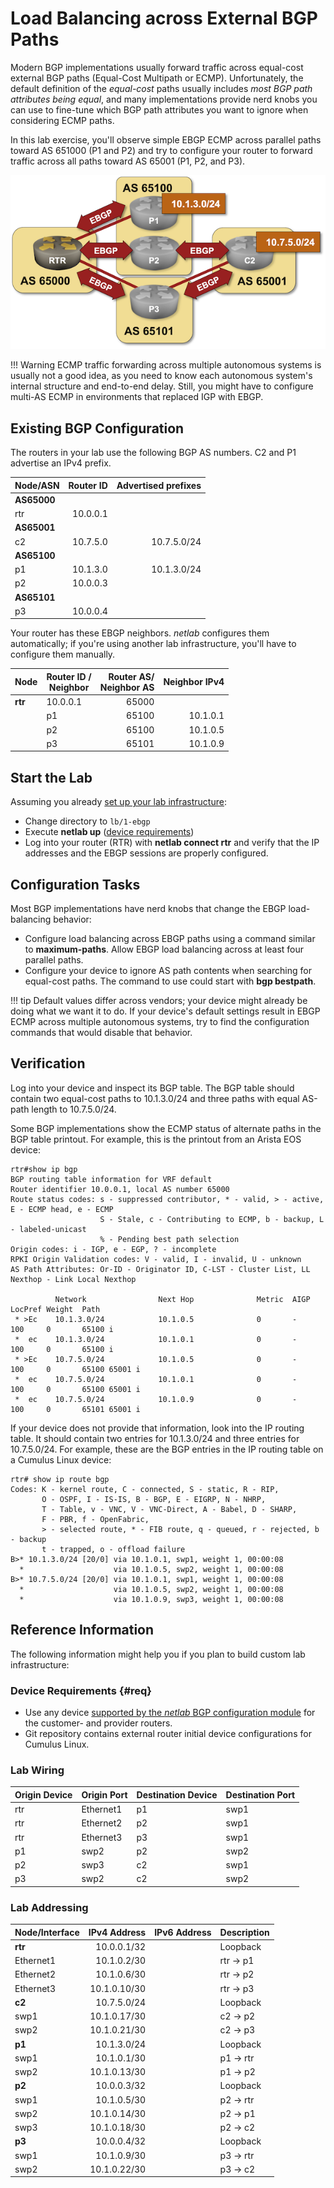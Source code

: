 # Load Balancing across External BGP Paths

Modern BGP implementations usually forward traffic across equal-cost external BGP paths (Equal-Cost Multipath or ECMP). Unfortunately, the default definition of the *equal-cost* paths usually includes *most BGP path attributes being equal*, and many implementations provide nerd knobs you can use to fine-tune which BGP path attributes you want to ignore when considering ECMP paths.

In this lab exercise, you'll observe simple EBGP ECMP across parallel paths toward AS 651000 (P1 and P2) and try to configure your router to forward traffic across all paths toward AS 65001 (P1, P2, and P3).

![Lab topology](topology-lb-ebgp.png)

!!! Warning
    ECMP traffic forwarding across multiple autonomous systems is usually not a good idea, as you need to know each autonomous system's internal structure and end-to-end delay. Still, you might have to configure multi-AS ECMP in environments that replaced IGP with EBGP.
    
## Existing BGP Configuration

The routers in your lab use the following BGP AS numbers. C2 and P1 advertise an IPv4 prefix.

| Node/ASN | Router ID | Advertised prefixes |
|----------|----------:|--------------------:|
| **AS65000** ||
| rtr | 10.0.0.1 |  |
| **AS65001** ||
| c2 | 10.7.5.0 | 10.7.5.0/24 |
| **AS65100** ||
| p1 | 10.1.3.0 | 10.1.3.0/24 |
| p2 | 10.0.0.3 |  |
| **AS65101** ||
| p3 | 10.0.0.4 |  |

Your router has these EBGP neighbors. _netlab_ configures them automatically; if you're using another lab infrastructure, you'll have to configure them manually.

| Node | Router ID /<br />Neighbor | Router AS/<br />Neighbor AS | Neighbor IPv4 |
|------|---------------------------|----------------------------:|--------------:|
| **rtr** | 10.0.0.1 | 65000 |
| | p1 | 65100 | 10.1.0.1 |
| | p2 | 65100 | 10.1.0.5 |
| | p3 | 65101 | 10.1.0.9 | 

## Start the Lab

Assuming you already [set up your lab infrastructure](../1-setup.md):

* Change directory to `lb/1-ebgp`
* Execute **netlab up** ([device requirements](#req))
* Log into your router (RTR) with **netlab connect rtr** and verify that the IP addresses and the EBGP sessions are properly configured.

## Configuration Tasks

Most BGP implementations have nerd knobs that change the EBGP load-balancing behavior:

* Configure load balancing across EBGP paths using a command similar to **maximum-paths**. Allow EBGP load balancing across at least four parallel paths.
* Configure your device to ignore AS path contents when searching for equal-cost paths. The command to use could start with **bgp bestpath**.

!!! tip
    Default values differ across vendors; your device might already be doing what we want it to do. If your device's default settings result in EBGP ECMP across multiple autonomous systems, try to find the configuration commands that would disable that behavior.

## Verification

Log into your device and inspect its BGP table. The BGP table should contain two equal-cost paths to 10.1.3.0/24 and three paths with equal AS-path length to 10.7.5.0/24.

Some BGP implementations show the ECMP status of alternate paths in the BGP table printout. For example, this is the printout from an Arista EOS device:

```
rtr#show ip bgp
BGP routing table information for VRF default
Router identifier 10.0.0.1, local AS number 65000
Route status codes: s - suppressed contributor, * - valid, > - active, E - ECMP head, e - ECMP
                    S - Stale, c - Contributing to ECMP, b - backup, L - labeled-unicast
                    % - Pending best path selection
Origin codes: i - IGP, e - EGP, ? - incomplete
RPKI Origin Validation codes: V - valid, I - invalid, U - unknown
AS Path Attributes: Or-ID - Originator ID, C-LST - Cluster List, LL Nexthop - Link Local Nexthop

          Network                Next Hop              Metric  AIGP       LocPref Weight  Path
 * >Ec    10.1.3.0/24            10.1.0.5              0       -          100     0       65100 i
 *  ec    10.1.3.0/24            10.1.0.1              0       -          100     0       65100 i
 * >Ec    10.7.5.0/24            10.1.0.5              0       -          100     0       65100 65001 i
 *  ec    10.7.5.0/24            10.1.0.1              0       -          100     0       65100 65001 i
 *  ec    10.7.5.0/24            10.1.0.9              0       -          100     0       65101 65001 i
```

If your device does not provide that information, look into the IP routing table. It should contain two entries for 10.1.3.0/24 and three entries for 10.7.5.0/24. For example, these are the BGP entries in the IP routing table on a Cumulus Linux device:

```
rtr# show ip route bgp
Codes: K - kernel route, C - connected, S - static, R - RIP,
       O - OSPF, I - IS-IS, B - BGP, E - EIGRP, N - NHRP,
       T - Table, v - VNC, V - VNC-Direct, A - Babel, D - SHARP,
       F - PBR, f - OpenFabric,
       > - selected route, * - FIB route, q - queued, r - rejected, b - backup
       t - trapped, o - offload failure
B>* 10.1.3.0/24 [20/0] via 10.1.0.1, swp1, weight 1, 00:00:08
  *                    via 10.1.0.5, swp2, weight 1, 00:00:08
B>* 10.7.5.0/24 [20/0] via 10.1.0.1, swp1, weight 1, 00:00:08
  *                    via 10.1.0.5, swp2, weight 1, 00:00:08
  *                    via 10.1.0.9, swp3, weight 1, 00:00:08
```

## Reference Information

The following information might help you if you plan to build custom lab infrastructure:

### Device Requirements {#req}

* Use any device [supported by the _netlab_ BGP configuration module](https://netlab.tools/platforms/#platform-routing-support) for the customer- and provider routers.
* Git repository contains external router initial device configurations for Cumulus Linux.

### Lab Wiring

| Origin Device | Origin Port | Destination Device | Destination Port |
|---------------|-------------|--------------------|------------------|
| rtr | Ethernet1 | p1 | swp1 |
| rtr | Ethernet2 | p2 | swp1 |
| rtr | Ethernet3 | p3 | swp1 |
| p1 | swp2 | p2 | swp2 |
| p2 | swp3 | c2 | swp1 |
| p3 | swp2 | c2 | swp2 |

### Lab Addressing

| Node/Interface | IPv4 Address | IPv6 Address | Description |
|----------------|-------------:|-------------:|-------------|
| **rtr** |  10.0.0.1/32 |  | Loopback |
| Ethernet1 | 10.1.0.2/30 |  | rtr -> p1 |
| Ethernet2 | 10.1.0.6/30 |  | rtr -> p2 |
| Ethernet3 | 10.1.0.10/30 |  | rtr -> p3 |
| **c2** |  10.7.5.0/24 |  | Loopback |
| swp1 | 10.1.0.17/30 |  | c2 -> p2 |
| swp2 | 10.1.0.21/30 |  | c2 -> p3 |
| **p1** |  10.1.3.0/24 |  | Loopback |
| swp1 | 10.1.0.1/30 |  | p1 -> rtr |
| swp2 | 10.1.0.13/30 |  | p1 -> p2 |
| **p2** |  10.0.0.3/32 |  | Loopback |
| swp1 | 10.1.0.5/30 |  | p2 -> rtr |
| swp2 | 10.1.0.14/30 |  | p2 -> p1 |
| swp3 | 10.1.0.18/30 |  | p2 -> c2 |
| **p3** |  10.0.0.4/32 |  | Loopback |
| swp1 | 10.1.0.9/30 |  | p3 -> rtr |
| swp2 | 10.1.0.22/30 |  | p3 -> c2 |
